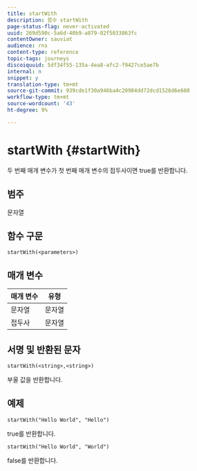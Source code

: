 ```yaml
---
title: startWith
description: 함수 startWith
page-status-flag: never-activated
uuid: 269d590c-5a6d-40b9-a879-02f5033863fc
contentOwner: sauviat
audience: rns
content-type: reference
topic-tags: journeys
discoiquuid: 5df34f55-135a-4ea8-afc2-f9427ce5ae7b
internal: n
snippet: y
translation-type: tm+mt
source-git-commit: 939cde1f30a946ba4c20984dd72dcd1526d6e608
workflow-type: tm+mt
source-wordcount: '43'
ht-degree: 9%

---
```



# startWith {#startWith}

두 번째 매개 변수가 첫 번째 매개 변수의 접두사이면 true를 반환합니다.

## 범주

문자열

## 함수 구문

`startWith(<parameters>)`

## 매개 변수

| 매개 변수 | 유형 |
|-------------|--------|
| 문자열 | 문자열 |
| 접두사 | 문자열 |

## 서명 및 반환된 문자

`startWith(<string>,<string>)`

부울 값을 반환합니다.

## 예제

`startWith("Hello World", "Hello")`

true를 반환합니다.

`startWith("Hello World", "World")`

false를 반환합니다.
